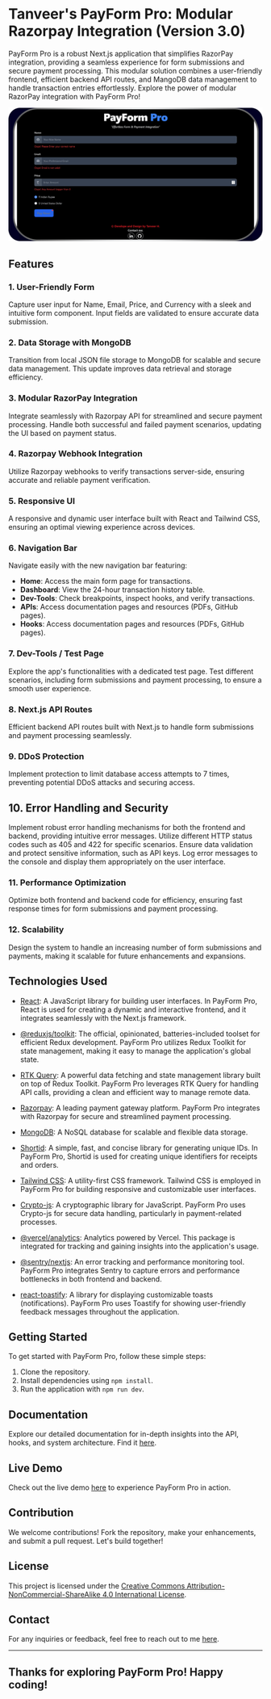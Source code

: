 # Tanveer's PayForm Pro: Modular Razorpay Integration (Version 3.0)

PayForm Pro is a robust Next.js application that simplifies RazorPay integration, providing a seamless experience for form submissions and secure payment processing. This modular solution combines a user-friendly frontend, efficient backend API routes, and MangoDB data management to handle transaction entries effortlessly. Explore the power of modular RazorPay integration with PayForm Pro!

![Home Screen or OpenGraph Image](./public/opengraph-image.png)

## Features

### 1. User-Friendly Form
Capture user input for Name, Email, Price, and Currency with a sleek and intuitive form component. Input fields are validated to ensure accurate data submission.

### 2. Data Storage with MongoDB
Transition from local JSON file storage to MongoDB for scalable and secure data management. This update improves data retrieval and storage efficiency.

### 3. Modular RazorPay Integration
Integrate seamlessly with Razorpay API for streamlined and secure payment processing. Handle both successful and failed payment scenarios, updating the UI based on payment status.

### 4. Razorpay Webhook Integration
Utilize Razorpay webhooks to verify transactions server-side, ensuring accurate and reliable payment verification.

### 5. Responsive UI
A responsive and dynamic user interface built with React and Tailwind CSS, ensuring an optimal viewing experience across devices.

### 6. Navigation Bar
Navigate easily with the new navigation bar featuring:
- **Home**: Access the main form page for transactions.
- **Dashboard**: View the 24-hour transaction history table.
- **Dev-Tools**: Check breakpoints, inspect hooks, and verify transactions.
- **APIs**: Access documentation pages and resources (PDFs, GitHub pages).
- **Hooks**: Access documentation pages and resources (PDFs, GitHub pages).

### 7. Dev-Tools / Test Page 
Explore the app's functionalities with a dedicated test page. Test different scenarios, including form submissions and payment processing, to ensure a smooth user experience.

### 8. Next.js API Routes
Efficient backend API routes built with Next.js to handle form submissions and payment processing seamlessly.

### 9. DDoS Protection
Implement protection to limit database access attempts to 7 times, preventing potential DDoS attacks and securing access.

## 10. Error Handling and Security
Implement robust error handling mechanisms for both the frontend and backend, providing intuitive error messages. Utilize different HTTP status codes such as 405 and 422 for specific scenarios. Ensure data validation and protect sensitive information, such as API keys. Log error messages to the console and display them appropriately on the user interface.

### 11. Performance Optimization
Optimize both frontend and backend code for efficiency, ensuring fast response times for form submissions and payment processing.

### 12. Scalability
Design the system to handle an increasing number of form submissions and payments, making it scalable for future enhancements and expansions.


## Technologies Used

- [React](https://reactjs.org/): A JavaScript library for building user interfaces. In PayForm Pro, React is used for creating a dynamic and interactive frontend, and it integrates seamlessly with the Next.js framework.

- [@reduxjs/toolkit](https://redux-toolkit.js.org/): The official, opinionated, batteries-included toolset for efficient Redux development. PayForm Pro utilizes Redux Toolkit for state management, making it easy to manage the application's global state.

- [RTK Query](https://redux-toolkit.js.org/rtk-query/overview): A powerful data fetching and state management library built on top of Redux Toolkit. PayForm Pro leverages RTK Query for handling API calls, providing a clean and efficient way to manage remote data.

- [Razorpay](https://razorpay.com/): A leading payment gateway platform. PayForm Pro integrates with Razorpay for secure and streamlined payment processing.

- [MongoDB](https://www.mongodb.com/): A NoSQL database for scalable and flexible data storage.

- [Shortid](https://www.npmjs.com/package/shortid): A simple, fast, and concise library for generating unique IDs. In PayForm Pro, Shortid is used for creating unique identifiers for receipts and orders.

- [Tailwind CSS](https://tailwindcss.com/): A utility-first CSS framework. Tailwind CSS is employed in PayForm Pro for building responsive and customizable user interfaces.

- [Crypto-js](https://crypto-js.googlecode.com/): A cryptographic library for JavaScript. PayForm Pro uses Crypto-js for secure data handling, particularly in payment-related processes.

- [@vercel/analytics](https://vercel.com/docs/analytics): Analytics powered by Vercel. This package is integrated for tracking and gaining insights into the application's usage.

- [@sentry/nextjs](https://docs.sentry.io/platforms/javascript/guides/nextjs/): An error tracking and performance monitoring tool. PayForm Pro integrates Sentry to capture errors and performance bottlenecks in both frontend and backend.

- [react-toastify](https://github.com/fkhadra/react-toastify): A library for displaying customizable toasts (notifications). PayForm Pro uses Toastify for showing user-friendly feedback messages throughout the application.


## Getting Started

To get started with PayForm Pro, follow these simple steps:

1. Clone the repository.
2. Install dependencies using `npm install`.
3. Run the application with `npm run dev`.

## Documentation

Explore our detailed documentation for in-depth insights into the API, hooks, and system architecture. Find it [here](./documentation).

## Live Demo

Check out the live demo [here](https://tanveer-payformpro.vercel.app) to experience PayForm Pro in action.

## Contribution

We welcome contributions! Fork the repository, make your enhancements, and submit a pull request. Let's build together!

## License

This project is licensed under the [Creative Commons Attribution-NonCommercial-ShareAlike 4.0 International License](http://creativecommons.org/licenses/by-nc-sa/4.0/).

## Contact

For any inquiries or feedback, feel free to reach out to me [here](https://tanveer-portfolio.vercel.app/en-US/contact).


---
**Thanks for exploring PayForm Pro! Happy coding!**
---

